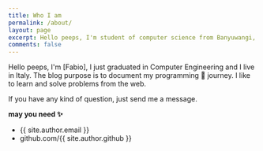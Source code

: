 ```yaml
---
title: Who I am
permalink: /about/
layout: page
excerpt: Hello peeps, I'm student of computer science from Banyuwangi, living in Jogjakarta. This blog for documentation about my programming journey, running on jekyll, hosting on netlify and using my own simple theme.
comments: false
---
```



Hello peeps, I'm [Fabio], I just graduated in Computer Engineering and I live in Italy. The blog purpose is to document my programming 🎒 journey. I like to learn and solve problems from the web.


If you have any kind of question, just send me a message.



**may you need ✨**

- {{ site.author.email }}
- github.com/{{ site.author.github }}
